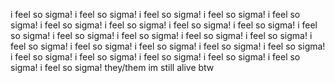 i feel so sigma!
i feel so sigma!
i feel so sigma!
i feel so sigma!
i feel so sigma!
i feel so sigma!
i feel so sigma!
i feel so sigma!
i feel so sigma!
i feel so sigma!
i feel so sigma!
i feel so sigma!
i feel so sigma!
i feel so sigma!
i feel so sigma!
i feel so sigma!
i feel so sigma!
i feel so sigma!
i feel so sigma!
i feel so sigma!
i feel so sigma!
i feel so sigma!
i feel so sigma!
i feel so sigma!
i feel so sigma!
they/them
im still alive btw

